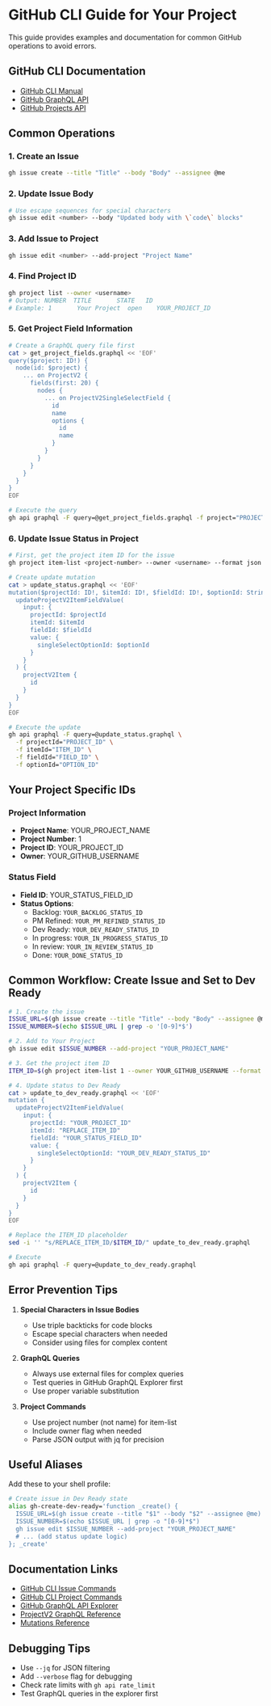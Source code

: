 # GitHub CLI Guide for Your Project

This guide provides examples and documentation for common GitHub operations to avoid errors.

## GitHub CLI Documentation
- [GitHub CLI Manual](https://cli.github.com/manual/)
- [GitHub GraphQL API](https://docs.github.com/en/graphql)
- [GitHub Projects API](https://docs.github.com/en/graphql/reference/objects#projectv2)

## Common Operations

### 1. Create an Issue
```bash
gh issue create --title "Title" --body "Body" --assignee @me
```

### 2. Update Issue Body
```bash
# Use escape sequences for special characters
gh issue edit <number> --body "Updated body with \`code\` blocks"
```

### 3. Add Issue to Project
```bash
gh issue edit <number> --add-project "Project Name"
```

### 4. Find Project ID
```bash
gh project list --owner <username>
# Output: NUMBER  TITLE       STATE   ID
# Example: 1       Your Project  open    YOUR_PROJECT_ID
```

### 5. Get Project Field Information
```bash
# Create a GraphQL query file first
cat > get_project_fields.graphql << 'EOF'
query($project: ID!) {
  node(id: $project) {
    ... on ProjectV2 {
      fields(first: 20) {
        nodes {
          ... on ProjectV2SingleSelectField {
            id
            name
            options {
              id
              name
            }
          }
        }
      }
    }
  }
}
EOF

# Execute the query
gh api graphql -F query=@get_project_fields.graphql -f project="PROJECT_ID"
```

### 6. Update Issue Status in Project
```bash
# First, get the project item ID for the issue
gh project item-list <project-number> --owner <username> --format json | jq '.items[] | select(.content.number==<issue-number>) | .id'

# Create update mutation
cat > update_status.graphql << 'EOF'
mutation($projectId: ID!, $itemId: ID!, $fieldId: ID!, $optionId: String!) {
  updateProjectV2ItemFieldValue(
    input: {
      projectId: $projectId
      itemId: $itemId
      fieldId: $fieldId
      value: {
        singleSelectOptionId: $optionId
      }
    }
  ) {
    projectV2Item {
      id
    }
  }
}
EOF

# Execute the update
gh api graphql -F query=@update_status.graphql \
  -f projectId="PROJECT_ID" \
  -f itemId="ITEM_ID" \
  -f fieldId="FIELD_ID" \
  -f optionId="OPTION_ID"
```

## Your Project Specific IDs

### Project Information
- **Project Name**: YOUR_PROJECT_NAME
- **Project Number**: 1
- **Project ID**: YOUR_PROJECT_ID
- **Owner**: YOUR_GITHUB_USERNAME

### Status Field
- **Field ID**: YOUR_STATUS_FIELD_ID
- **Status Options**:
  - Backlog: `YOUR_BACKLOG_STATUS_ID`
  - PM Refined: `YOUR_PM_REFINED_STATUS_ID`
  - Dev Ready: `YOUR_DEV_READY_STATUS_ID`
  - In progress: `YOUR_IN_PROGRESS_STATUS_ID`
  - In review: `YOUR_IN_REVIEW_STATUS_ID`
  - Done: `YOUR_DONE_STATUS_ID`

## Common Workflow: Create Issue and Set to Dev Ready

```bash
# 1. Create the issue
ISSUE_URL=$(gh issue create --title "Title" --body "Body" --assignee @me)
ISSUE_NUMBER=$(echo $ISSUE_URL | grep -o '[0-9]*$')

# 2. Add to Your Project
gh issue edit $ISSUE_NUMBER --add-project "YOUR_PROJECT_NAME"

# 3. Get the project item ID
ITEM_ID=$(gh project item-list 1 --owner YOUR_GITHUB_USERNAME --format json | jq -r '.items[] | select(.content.number=='$ISSUE_NUMBER') | .id')

# 4. Update status to Dev Ready
cat > update_to_dev_ready.graphql << 'EOF'
mutation {
  updateProjectV2ItemFieldValue(
    input: {
      projectId: "YOUR_PROJECT_ID"
      itemId: "REPLACE_ITEM_ID"
      fieldId: "YOUR_STATUS_FIELD_ID"
      value: {
        singleSelectOptionId: "YOUR_DEV_READY_STATUS_ID"
      }
    }
  ) {
    projectV2Item {
      id
    }
  }
}
EOF

# Replace the ITEM_ID placeholder
sed -i '' "s/REPLACE_ITEM_ID/$ITEM_ID/" update_to_dev_ready.graphql

# Execute
gh api graphql -F query=@update_to_dev_ready.graphql
```

## Error Prevention Tips

1. **Special Characters in Issue Bodies**
   - Use triple backticks for code blocks
   - Escape special characters when needed
   - Consider using files for complex content

2. **GraphQL Queries**
   - Always use external files for complex queries
   - Test queries in GitHub GraphQL Explorer first
   - Use proper variable substitution

3. **Project Commands**
   - Use project number (not name) for item-list
   - Include owner flag when needed
   - Parse JSON output with jq for precision

## Useful Aliases

Add these to your shell profile:

```bash
# Create issue in Dev Ready state
alias gh-create-dev-ready='function _create() {
  ISSUE_URL=$(gh issue create --title "$1" --body "$2" --assignee @me)
  ISSUE_NUMBER=$(echo $ISSUE_URL | grep -o "[0-9]*$")
  gh issue edit $ISSUE_NUMBER --add-project "YOUR_PROJECT_NAME"
  # ... (add status update logic)
}; _create'
```

## Documentation Links
- [GitHub CLI Issue Commands](https://cli.github.com/manual/gh_issue)
- [GitHub CLI Project Commands](https://cli.github.com/manual/gh_project)
- [GitHub GraphQL API Explorer](https://docs.github.com/en/graphql/overview/explorer)
- [ProjectV2 GraphQL Reference](https://docs.github.com/en/graphql/reference/objects#projectv2)
- [Mutations Reference](https://docs.github.com/en/graphql/reference/mutations)

## Debugging Tips
- Use `--jq` for JSON filtering
- Add `--verbose` flag for debugging
- Check rate limits with `gh api rate_limit`
- Test GraphQL queries in the explorer first